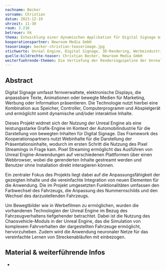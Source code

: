 ```yaml
---
nachname: Becker
vorname: Christian
datum: 2023-12-19
uhrzeit: 11-30
raum: 3.216
betreuer: hk
thema: Entwicklung einer dynamischen Applikation für Digital Signage mithilfe der Unreal Engine
kooperationspartner: Newroom Media GmbH
teaserimage: becker-christian-teaserimage.jpg
stichworte: Unreal Engine, Digital Signage, 3D-Rendering, Werbeindustrie, Automobilindustrie
quelle-bildrechte-teaser: Christian Becker, Newroom Media GmbH
weiterfuehrende-themen: Die Vertiefung der Renderingpipeline der Unreal Engine im Bereich der fotorealistischen Darstellung von Fahrzeugen und städtischen Umgebungen | Die Erweiterung der Anpassung der Umgebung, um verschiedene Szenarien realitätsgetreu darzustellen
---
```


## Abstract

Digital Signage umfasst fernverwaltete, elektronische Displays, die anpassbare Texte, Animationen oder bewegte Medien für Marketing, Werbung oder Information präsentieren. Die Technologie nutzt hierbei eine Kombination aus Speicher, Controller, Computerprogramm und Abspielgerät und ermöglicht somit dynamische und/oder interaktive Inhalte.

Dieses Projekt widmet sich der Nutzung der Unreal Engine als eine leistungsstarke Grafik-Engine im Kontext der Automobilindustrie für die Darstellung von bewegten Inhalten für Digital Signage. Das Framework des Kooperationspartners nutzt Webinhalte für die Darstellung der Präsentationsinhalte, wodurch im ersten Schritt die Nutzung des Pixel Streamings in Frage kam. Pixel Streaming ermöglicht das Ausführen von Unreal Engine-Anwendungen auf verschiedenen Plattformen über einen Webbrowser, wobei die gerenderten Inhalte gestreamt werden und Benutzer ohne Installation direkt interagieren können.

Ein zentraler Fokus des Projekts liegt dabei auf die Anpassungsfähigkeit der gezeigten Inhalte und die vereinfachte Integration von neuen Elementen für die Anwendung. Die im Projekt umgesetzten Funktionalitäten umfassen den Farbwechsel des Fahrzeugs, die Anpassung des Nummernschilds und den Wechsel des darzustellenden Fahrzeugs.

Um Bewegtbilder wie in Werbefilmen zu ermöglichen, wurden die vorhandenen Technologien der Unreal Engine im Bezug des Fahrzeugverhaltens tiefgehender betrachtet.
Dabei ist die Nutzung des Chaosvehicle-Moduls in der Unreal Engine, das die Simulation von komplexem Fahrverhalten der dargestellten Fahrzeuge ermöglicht, hervorzuheben. Zudem wird die Anwendung neuronaler Netze für das vereinfachte Lernen von Streckenabläufen mit einbezogen.

## Material & weiterführende Infos

-
